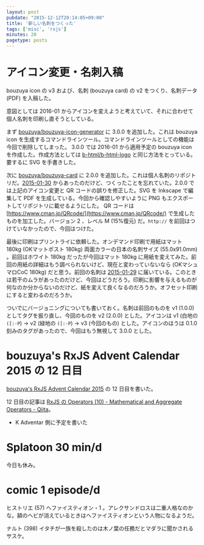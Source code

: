 ```yaml
---
layout: post
pubdate: "2015-12-12T20:14:05+09:00"
title: '新しい名刺をつくった'
tags: ['misc', 'rxjs']
minutes: 20
pagetype: posts
---
```

# アイコン変更・名刺入稿

bouzuya icon の v3 および、名刺 (bouzuya card) の v2 をつくり、名刺データ (PDF) を入稿した。

意図としては 2016-01 からアイコンを変えようと考えていて、それに合わせて個人名刺を印刷し直そうとしている。

まず [bouzuya/bouzuya-icon-generator][] に 3.0.0 を追加した。これは bouzuya icon を生成するコマンドラインツール。コマンドラインツールとしての機能は今回で削除してしまった。 3.0.0 では 2016-01 から適用予定の bouzuya icon を作成した。作成方法としては [b-html/b-html-logo][] と同じ方法をとっている。要するに SVG を手書きした。

次に [bouzuya/bouzuya-card][] に 2.0.0 を追加した。これは個人名刺のリポジトリだ。[2015-01-30][] からあったのだけど、つくったことを忘れていた。2.0.0 では上記のアイコン変更と QR コードの誤りを修正した。SVG を Inkscape で編集して PDF を生成している。今回から確認しやすいように PNG もエクスポートしてリポジトリに載せるようにした。 QR コードは [https://www.cman.jp/QRcode/](https://www.cman.jp/QRcode/) で生成したものを加工した。バージョン 2 、レベル M (15%復元) だ。`http://` を前回はつけていなかったので、今回はつけた。

最後に印刷はプリントライに依頼した。オンデマンド印刷で用紙はマット 180kg (OKマットポスト 180kg) 両面カラーの日本の名刺サイズ (55.0x91.0mm) 。前回はホワイト 180kg だったが今回はマット 180kg に用紙を変えてみた。前回の用紙の詳細はもう調べられないけど、現在と変わっていないなら (OKマシュマロCoC 180kg) だと思う。前回の名刺は [2015-01-29][] に届いている。このときは若干のムラがあったのだけど、今回はどうだろう。印刷に影響を与えるものが何なのか分からないのだけど、紙を変えて良くなるのだろうか。オフセット印刷にすると変わるのだろうか。

ついでにバージョニングについても書いておく。名刺は前回のものを v1 (1.0.0) としてタグを振り直し、今回のものを v2 (2.0.0) とした。アイコンは v1 (白地の `([:-P`) → v2 (緑地の `([:-P`) → v3 (今回のもの) とした。アイコンのほうは 0.1.0 刻みのタグがあったので、今回はもう無視して 3.0.0 とした。

# bouzuya's RxJS Advent Calendar 2015 の 12 日目

[bouzuya's RxJS Advent Calendar 2015](http://www.adventar.org/calendars/1200) の 12 日目を書いた。

12 日目の記事は [RxJS の Operators (10) - Mathematical and Aggregate Operators - Qiita](http://qiita.com/bouzuya/items/ff54c2c492f16c3a6b65)。

- K Adventar 側に予定を書いた

# Splatoon 30 min/d

今日も休み。

# comic 1 episode/d

ヒストリエ (57) ヘファイスティオン・1 。アレクサンドロスは二重人格なのかな。額のヘビが消えているときはヘファイスティオンという人物になるようだ。

ナルト (398) イタチが一族を殺したのは木ノ葉の任務だとマダラに聞かされるサスケ。

[2015-01-29]: http://blog.bouzuya.net/2015/01/29/
[2015-01-30]: http://blog.bouzuya.net/2015/01/30/
[b-html/b-html-logo]: https://github.com/b-html/b-html-logo
[bouzuya/bouzuya-card]: https://github.com/bouzuya/bouzuya-card
[bouzuya/bouzuya-icon-generator]: https://github.com/bouzuya/bouzuya-icon-generator
